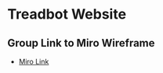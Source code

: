 # Treadbot Website
## Group Link to Miro Wireframe
- [Miro Link](https://miro.com/welcomeonboard/TU5ONkJ3aXNSRzJudUVaUVRGekhuZnZJdHc3ZkxQYzVTWHdhU09PdlBEc0RDZUpFMXNycGp0SHZWajQ3NFE5d3wzMDc0NDU3MzY0MzYyODQ4OTczfDI=?share_link_id=727874462553)
